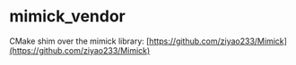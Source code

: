 # mimick_vendor
CMake shim over the mimick library: [https://github.com/ziyao233/Mimick](https://github.com/ziyao233/Mimick)
